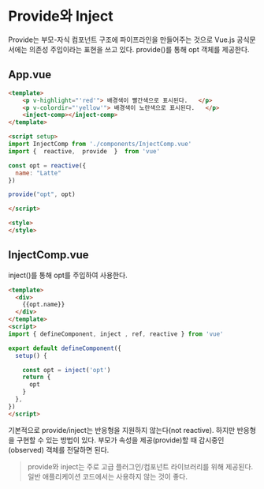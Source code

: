 # Provide와 Inject

Provide는 부모-자식 컴포넌트 구조에 파이프라인을 만들어주는 것으로 Vue.js 공식문서에는 의존성 주입이라는 표현을 쓰고 있다. provide()를 통해 opt 객체를 제공한다.

## App.vue

```html
<template>
    <p v-highlight="'red'"> 배경색이 빨간색으로 표시된다.   </p>
    <p v-colordir="'yellow'"> 배경색이 노란색으로 표시된다.   </p>
    <inject-comp></inject-comp>
</template>

<script setup>
import InjectComp from './components/InjectComp.vue'
import {  reactive,  provide  }  from 'vue' 

const opt = reactive({
  name: "Latte"
})

provide("opt", opt) 

</script>

<style>
</style>
```

## InjectComp.vue

inject()를 통해 opt를 주입하여 사용한다.

```html
<template>
  <div>
    {{opt.name}}
  </div>
</template>
<script>
import { defineComponent, inject , ref, reactive } from 'vue'

export default defineComponent({
  setup() {

    const opt = inject('opt')
    return { 
      opt 
    }
  },
})
</script>
```

기본적으로 provide/inject는 반응형을 지원하지 않는다(not reactive). 하지만 반응형을 구현할 수 있는 방법이 있다. 부모가 속성을 제공(provide)할 때 감시중인(observed) 객체를 전달하면 된다.

> provide와 inject는 주로 고급 플러그인/컴포넌트 라이브러리를 위해 제공된다. 일반 애플리케이션 코드에서는 사용하지 않는 것이 좋다.
